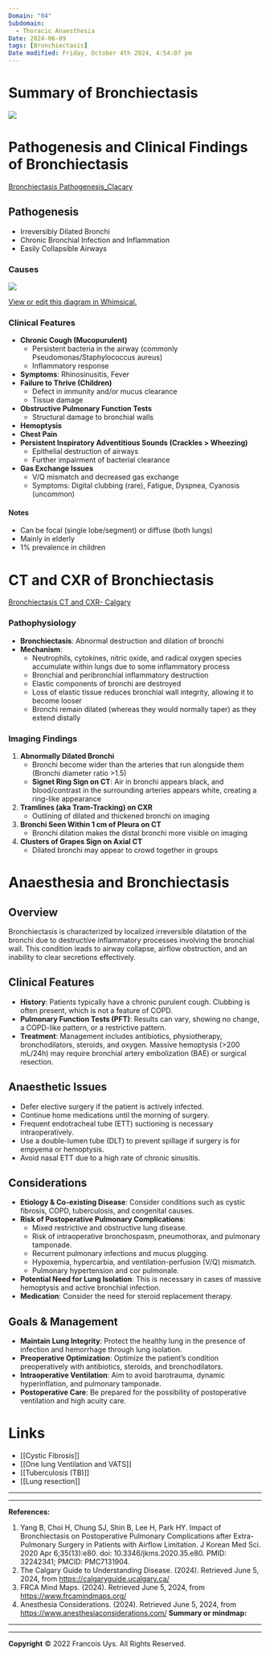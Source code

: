 ```yaml
---
Domain: "04"
Subdomain:
  - Thoracic Anaesthesia
Date: 2024-06-09
tags: [Bronchiectasis]
Date modified: Friday, October 4th 2024, 4:54:07 pm
---
```


# Summary of Bronchiectasis

![](Pasted%20image%2020240311151003.png)

# Pathogenesis and Clinical Findings of Bronchiectasis

[Bronchiectasis Pathogenesis_Clacary](https://calgaryguide.ucalgary.ca/Bronchiectasis-Pathogenesis-and-clinical-findings/)

## Pathogenesis

- Irreversibly Dilated Bronchi
- Chronic Bronchial Infection and Inflammation
- Easily Collapsible Airways

### Causes

![](Pasted%20image%2020240701171403.png)

[View or edit this diagram in Whimsical.](https://whimsical.com/causes-of-bronchiectasis-Df4ZmN1cg6FpZ62eXXe3Gk?ref=chatgpt)

### Clinical Features

- **Chronic Cough (Mucopurulent)**
	- Persistent bacteria in the airway (commonly Pseudomonas/Staphylococcus aureus)
	- Inflammatory response
- **Symptoms**: Rhinosinusitis, Fever
- **Failure to Thrive (Children)**
	- Defect in immunity and/or mucus clearance
	- Tissue damage
- **Obstructive Pulmonary Function Tests**
	- Structural damage to bronchial walls
- **Hemoptysis**
- **Chest Pain**
- **Persistent Inspiratory Adventitious Sounds (Crackles > Wheezing)**
	- Epithelial destruction of airways
	- Further impairment of bacterial clearance
- **Gas Exchange Issues**
	- V/Q mismatch and decreased gas exchange
	- Symptoms: Digital clubbing (rare), Fatigue, Dyspnea, Cyanosis (uncommon)

#### Notes

- Can be focal (single lobe/segment) or diffuse (both lungs)
- Mainly in elderly
- 1% prevalence in children
# CT and CXR of Bronchiectasis

[Bronchiectasis CT and CXR- Calgary](https://calgaryguide.ucalgary.ca/Bronchiectasis:-Findings-on-Chest-X-Ray-and-CT-Scan/)

### Pathophysiology

- **Bronchiectasis**: Abnormal destruction and dilation of bronchi
- **Mechanism**:
	- Neutrophils, cytokines, nitric oxide, and radical oxygen species accumulate within lungs due to some inflammatory process
	- Bronchial and peribronchial inflammatory destruction
	- Elastic components of bronchi are destroyed
	- Loss of elastic tissue reduces bronchial wall integrity, allowing it to become looser
	- Bronchi remain dilated (whereas they would normally taper) as they extend distally

### Imaging Findings

1. **Abnormally Dilated Bronchi**
	- Bronchi become wider than the arteries that run alongside them (Bronchi diameter ratio >1.5)
	- **Signet Ring Sign on CT**: Air in bronchi appears black, and blood/contrast in the surrounding arteries appears white, creating a ring-like appearance
2. **Tramlines (aka Tram-Tracking) on CXR**
	- Outlining of dilated and thickened bronchi on imaging
3. **Bronchi Seen Within 1 cm of Pleura on CT**
	- Bronchi dilation makes the distal bronchi more visible on imaging
4. **Clusters of Grapes Sign on Axial CT**
	- Dilated bronchi may appear to crowd together in groups

# Anaesthesia and Bronchiectasis

## Overview

Bronchiectasis is characterized by localized irreversible dilatation of the bronchi due to destructive inflammatory processes involving the bronchial wall. This condition leads to airway collapse, airflow obstruction, and an inability to clear secretions effectively.

## Clinical Features

- **History**: Patients typically have a chronic purulent cough. Clubbing is often present, which is not a feature of COPD.
- **Pulmonary Function Tests (PFT)**: Results can vary, showing no change, a COPD-like pattern, or a restrictive pattern.
- **Treatment**: Management includes antibiotics, physiotherapy, bronchodilators, steroids, and oxygen. Massive hemoptysis (>200 mL/24h) may require bronchial artery embolization (BAE) or surgical resection.

## Anaesthetic Issues

- Defer elective surgery if the patient is actively infected.
- Continue home medications until the morning of surgery.
- Frequent endotracheal tube (ETT) suctioning is necessary intraoperatively.
- Use a double-lumen tube (DLT) to prevent spillage if surgery is for empyema or hemoptysis.
- Avoid nasal ETT due to a high rate of chronic sinusitis.

## Considerations

- **Etiology & Co-existing Disease**: Consider conditions such as cystic fibrosis, COPD, tuberculosis, and congenital causes.
- **Risk of Postoperative Pulmonary Complications**:
	- Mixed restrictive and obstructive lung disease.
	- Risk of intraoperative bronchospasm, pneumothorax, and pulmonary tamponade.
	- Recurrent pulmonary infections and mucus plugging.
	- Hypoxemia, hypercarbia, and ventilation-perfusion (V/Q) mismatch.
	- Pulmonary hypertension and cor pulmonale.
- **Potential Need for Lung Isolation**: This is necessary in cases of massive hemoptysis and active bronchial infection.
- **Medication**: Consider the need for steroid replacement therapy.

## Goals & Management

- **Maintain Lung Integrity**: Protect the healthy lung in the presence of infection and hemorrhage through lung isolation.
- **Preoperative Optimization**: Optimize the patient’s condition preoperatively with antibiotics, steroids, and bronchodilators.
- **Intraoperative Ventilation**: Aim to avoid barotrauma, dynamic hyperinflation, and pulmonary tamponade.
- **Postoperative Care**: Be prepared for the possibility of postoperative ventilation and high acuity care.

# Links
- [[Cystic Fibrosis]]
- [[One lung Ventilation and VATS]]
- [[Tuberculosis (TB)]]
- [[Lung resection]]

---

---
**References:**  

1. Yang B, Choi H, Chung SJ, Shin B, Lee H, Park HY. Impact of Bronchiectasis on Postoperative Pulmonary Complications after Extra-Pulmonary Surgery in Patients with Airflow Limitation. J Korean Med Sci. 2020 Apr 6;35(13):e80. doi: 10.3346/jkms.2020.35.e80. PMID: 32242341; PMCID: PMC7131904.
2. The Calgary Guide to Understanding Disease. (2024). Retrieved June 5, 2024, from https://calgaryguide.ucalgary.ca/
3. FRCA Mind Maps. (2024). Retrieved June 5, 2024, from https://www.frcamindmaps.org/
4. Anesthesia Considerations. (2024). Retrieved June 5, 2024, from https://www.anesthesiaconsiderations.com/
**Summary or mindmap:**

---------------------------------------------------------------------------------------------
---
**Copyright**
© 2022 Francois Uys. All Rights Reserved.